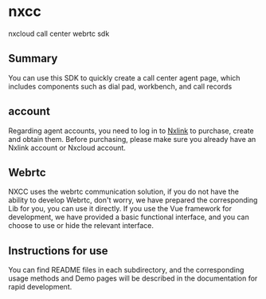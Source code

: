 # nxcc
nxcloud call center webrtc sdk

## Summary
You can use this SDK to quickly create a call center agent page, which includes components such as dial pad, workbench, and call records

## account
Regarding agent accounts, you need to log in to [Nxlink](https://nxlink.nxcloud.com/cc/#/seating/agentManagement) to purchase, create and obtain them. Before purchasing, please make sure you already have an Nxlink account or Nxcloud account.

## Webrtc
NXCC uses the webrtc communication solution, if you do not have the ability to develop Webrtc, don't worry, we have prepared the corresponding Lib for you, you can use it directly. If you use the Vue framework for development, we have provided a basic functional interface, and you can choose to use or hide the relevant interface.

## Instructions for use
You can find README files in each subdirectory, and the corresponding usage methods and Demo pages will be described in the documentation for rapid development.